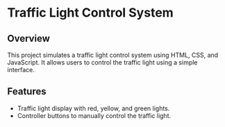 # Traffic Light Control System

## Overview
This project simulates a traffic light control system using HTML, CSS, and JavaScript. It allows users to control the traffic light using a simple interface.

## Features
- Traffic light display with red, yellow, and green lights.
- Controller buttons to manually control the traffic light.
